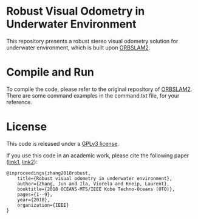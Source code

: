 # Robust Visual Odometry in Underwater Environment

This repository presents a robust stereo visual odometry solution for underwater environment, which is built upon [ORBSLAM2](https://github.com/raulmur/ORB_SLAM2).

# Compile and Run

To compile the code, please refer to the original repository of [ORBSLAM2](https://github.com/raulmur/ORB_SLAM2). There are some command examples in the command.txt file, for your reference.

# License

This code is released under a [GPLv3 license](https://github.com/halajun/rvo4uw/blob/main/LICENSE).

If you use this code in an academic work, please cite the following paper ([link1](https://ieeexplore.ieee.org/document/8559452), [link2](https://halajun.github.io/files/ocean18zhang.pdf)):

    @inproceedings{zhang2018robust,
		title={Robust visual odometry in underwater environment},
		author={Zhang, Jun and Ila, Viorela and Kneip, Laurent},
		booktitle={2018 OCEANS-MTS/IEEE Kobe Techno-Oceans (OTO)},
		pages={1--9},
		year={2018},
		organization={IEEE}
    }



